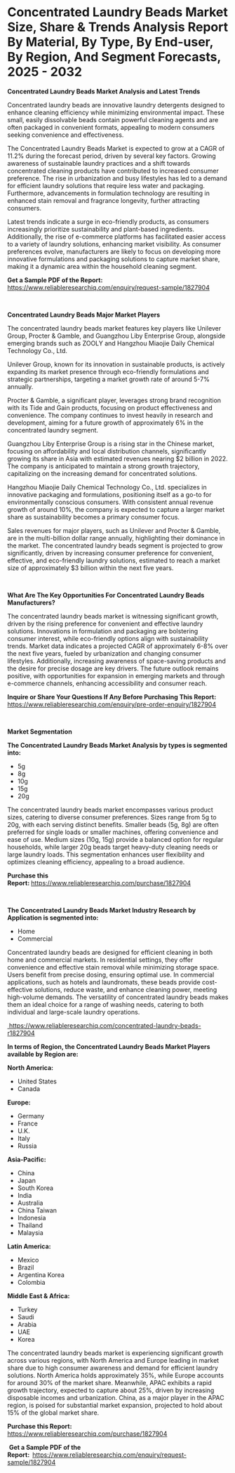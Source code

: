 <p><h1>Concentrated Laundry Beads Market Size, Share & Trends Analysis Report By Material, By Type, By End-user, By Region, And Segment Forecasts, 2025 - 2032</h1></p><p><strong>Concentrated Laundry Beads Market Analysis and Latest Trends</strong></p>
<p><p>Concentrated laundry beads are innovative laundry detergents designed to enhance cleaning efficiency while minimizing environmental impact. These small, easily dissolvable beads contain powerful cleaning agents and are often packaged in convenient formats, appealing to modern consumers seeking convenience and effectiveness.</p><p>The Concentrated Laundry Beads Market is expected to grow at a CAGR of 11.2% during the forecast period, driven by several key factors. Growing awareness of sustainable laundry practices and a shift towards concentrated cleaning products have contributed to increased consumer preference. The rise in urbanization and busy lifestyles has led to a demand for efficient laundry solutions that require less water and packaging. Furthermore, advancements in formulation technology are resulting in enhanced stain removal and fragrance longevity, further attracting consumers.</p><p>Latest trends indicate a surge in eco-friendly products, as consumers increasingly prioritize sustainability and plant-based ingredients. Additionally, the rise of e-commerce platforms has facilitated easier access to a variety of laundry solutions, enhancing market visibility. As consumer preferences evolve, manufacturers are likely to focus on developing more innovative formulations and packaging solutions to capture market share, making it a dynamic area within the household cleaning segment.</p></p>
<p><strong>Get a Sample PDF of the Report:&nbsp;</strong> <a href="https://www.reliableresearchiq.com/enquiry/request-sample/1827904?utm_campaign=2942&utm_medium=2&utm_source=Github&utm_content=ia&utm_term=15042025&utm_id=concentrated-laundry-beads">https://www.reliableresearchiq.com/enquiry/request-sample/1827904</a></p>
<p>&nbsp;</p>
<p><strong>Concentrated Laundry Beads Major Market Players</strong></p>
<p><p>The concentrated laundry beads market features key players like Unilever Group, Procter & Gamble, and Guangzhou Liby Enterprise Group, alongside emerging brands such as ZOOLY and Hangzhou Miaojie Daily Chemical Technology Co., Ltd. </p><p>Unilever Group, known for its innovation in sustainable products, is actively expanding its market presence through eco-friendly formulations and strategic partnerships, targeting a market growth rate of around 5-7% annually.</p><p>Procter & Gamble, a significant player, leverages strong brand recognition with its Tide and Gain products, focusing on product effectiveness and convenience. The company continues to invest heavily in research and development, aiming for a future growth of approximately 6% in the concentrated laundry segment.</p><p>Guangzhou Liby Enterprise Group is a rising star in the Chinese market, focusing on affordability and local distribution channels, significantly growing its share in Asia with estimated revenues nearing $2 billion in 2022. The company is anticipated to maintain a strong growth trajectory, capitalizing on the increasing demand for concentrated solutions.</p><p>Hangzhou Miaojie Daily Chemical Technology Co., Ltd. specializes in innovative packaging and formulations, positioning itself as a go-to for environmentally conscious consumers. With consistent annual revenue growth of around 10%, the company is expected to capture a larger market share as sustainability becomes a primary consumer focus.</p><p>Sales revenues for major players, such as Unilever and Procter & Gamble, are in the multi-billion dollar range annually, highlighting their dominance in the market. The concentrated laundry beads segment is projected to grow significantly, driven by increasing consumer preference for convenient, effective, and eco-friendly laundry solutions, estimated to reach a market size of approximately $3 billion within the next five years.</p></p>
<p>&nbsp;</p>
<p><strong>What Are The Key Opportunities For Concentrated Laundry Beads Manufacturers?</strong></p>
<p><p>The concentrated laundry beads market is witnessing significant growth, driven by the rising preference for convenient and effective laundry solutions. Innovations in formulation and packaging are bolstering consumer interest, while eco-friendly options align with sustainability trends. Market data indicates a projected CAGR of approximately 6-8% over the next five years, fueled by urbanization and changing consumer lifestyles. Additionally, increasing awareness of space-saving products and the desire for precise dosage are key drivers. The future outlook remains positive, with opportunities for expansion in emerging markets and through e-commerce channels, enhancing accessibility and consumer reach.</p></p>
<p><strong>Inquire or Share Your Questions If Any Before Purchasing This Report:</strong> <a href="https://www.reliableresearchiq.com/enquiry/pre-order-enquiry/1827904?utm_campaign=2942&utm_medium=2&utm_source=Github&utm_content=ia&utm_term=15042025&utm_id=concentrated-laundry-beads">https://www.reliableresearchiq.com/enquiry/pre-order-enquiry/1827904</a></p>
<p>&nbsp;</p>
<p><strong>Market Segmentation</strong></p>
<p><strong>The Concentrated Laundry Beads Market Analysis by types is segmented into:</strong></p>
<p><ul><li>5g</li><li>8g</li><li>10g</li><li>15g</li><li>20g</li></ul></p>
<p><p>The concentrated laundry beads market encompasses various product sizes, catering to diverse consumer preferences. Sizes range from 5g to 20g, with each serving distinct benefits. Smaller beads (5g, 8g) are often preferred for single loads or smaller machines, offering convenience and ease of use. Medium sizes (10g, 15g) provide a balanced option for regular households, while larger 20g beads target heavy-duty cleaning needs or large laundry loads. This segmentation enhances user flexibility and optimizes cleaning efficiency, appealing to a broad audience.</p></p>
<p><strong>Purchase this Report:&nbsp;</strong><a href="https://www.reliableresearchiq.com/purchase/1827904?utm_campaign=2942&utm_medium=2&utm_source=Github&utm_content=ia&utm_term=15042025&utm_id=concentrated-laundry-beads">https://www.reliableresearchiq.com/purchase/1827904</a></p>
<p>&nbsp;</p>
<p><strong>The Concentrated Laundry Beads Market Industry Research by Application is segmented into:</strong></p>
<p><ul><li>Home</li><li>Commercial</li></ul></p>
<p><p>Concentrated laundry beads are designed for efficient cleaning in both home and commercial markets. In residential settings, they offer convenience and effective stain removal while minimizing storage space. Users benefit from precise dosing, ensuring optimal use. In commercial applications, such as hotels and laundromats, these beads provide cost-effective solutions, reduce waste, and enhance cleaning power, meeting high-volume demands. The versatility of concentrated laundry beads makes them an ideal choice for a range of washing needs, catering to both individual and large-scale laundry operations.</p></p>
<p><a href="https://www.reliableresearchiq.com/concentrated-laundry-beads-r1827904?utm_campaign=2942&utm_medium=2&utm_source=Github&utm_content=ia&utm_term=15042025&utm_id=concentrated-laundry-beads">&nbsp;https://www.reliableresearchiq.com/concentrated-laundry-beads-r1827904</a></p>
<p><strong>In terms of Region, the Concentrated Laundry Beads Market Players available by Region are:</strong></p>
<p>
    <p> <strong> North America: </strong>
        <ul>
            <li>United States</li>
            <li>Canada</li>
        </ul>
        </p> 
    <p> <strong> Europe: </strong>
        <ul>
            <li>Germany</li>
            <li>France</li>
            <li>U.K.</li>
            <li>Italy</li>
            <li>Russia</li>
        </ul>
        </p> 
    <p> <strong> Asia-Pacific: </strong>
        <ul>
            <li>China</li>
            <li>Japan</li>
            <li>South Korea</li>
            <li>India</li>
            <li>Australia</li>
            <li>China Taiwan</li>
            <li>Indonesia</li>
            <li>Thailand</li>
            <li>Malaysia</li>
        </ul>
        </p> 
    <p> <strong> Latin America: </strong>
        <ul>
            <li>Mexico</li>
            <li>Brazil</li>
            <li>Argentina Korea</li>
            <li>Colombia</li>
        </ul>
        </p> 
    <p> <strong> Middle East & Africa: </strong>
        <ul>
            <li>Turkey</li>
            <li>Saudi</li>
            <li>Arabia</li>
            <li>UAE</li>
            <li>Korea</li>
        </ul>
    </p>
    </p>
<p><p>The concentrated laundry beads market is experiencing significant growth across various regions, with North America and Europe leading in market share due to high consumer awareness and demand for efficient laundry solutions. North America holds approximately 35%, while Europe accounts for around 30% of the market share. Meanwhile, APAC exhibits a rapid growth trajectory, expected to capture about 25%, driven by increasing disposable incomes and urbanization. China, as a major player in the APAC region, is poised for substantial market expansion, projected to hold about 15% of the global market share.</p></p>
<p><strong>Purchase this Report: </strong><a href="https://www.reliableresearchiq.com/purchase/1827904?utm_campaign=2942&utm_medium=2&utm_source=Github&utm_content=ia&utm_term=15042025&utm_id=concentrated-laundry-beads">https://www.reliableresearchiq.com/purchase/1827904</a></p>
<p>&nbsp;<strong>Get a Sample PDF of the Report:&nbsp;&nbsp;</strong><a href="https://www.reliableresearchiq.com/enquiry/request-sample/1827904?utm_campaign=2942&utm_medium=2&utm_source=Github&utm_content=ia&utm_term=15042025&utm_id=concentrated-laundry-beads">https://www.reliableresearchiq.com/enquiry/request-sample/1827904</a></p>
<p><strong></strong></p>
<p><p></p><p></p><p></p></p>